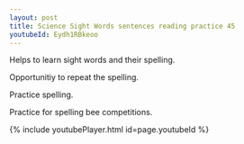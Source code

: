 ```yaml
---
layout: post
title: Science Sight Words sentences reading practice 45
youtubeId: Eydh1RBkeoo
---
```

 
 
Helps to learn sight words and their spelling.

Opportunitiy to repeat the spelling. 

Practice spelling. 
 
Practice for spelling bee competitions. 
 
{% include youtubePlayer.html id=page.youtubeId %}
 
 
